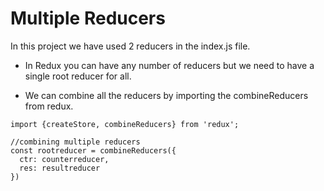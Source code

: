 # Multiple Reducers

In this project we have used 2 reducers in the index.js file. 

* In Redux you can have any number of reducers but we need to have a single root reducer for all. 

* We can combine all the reducers by importing the combineReducers from redux.
```
import {createStore, combineReducers} from 'redux';

//combining multiple reducers
const rootreducer = combineReducers({
  ctr: counterreducer,
  res: resultreducer
})
```
